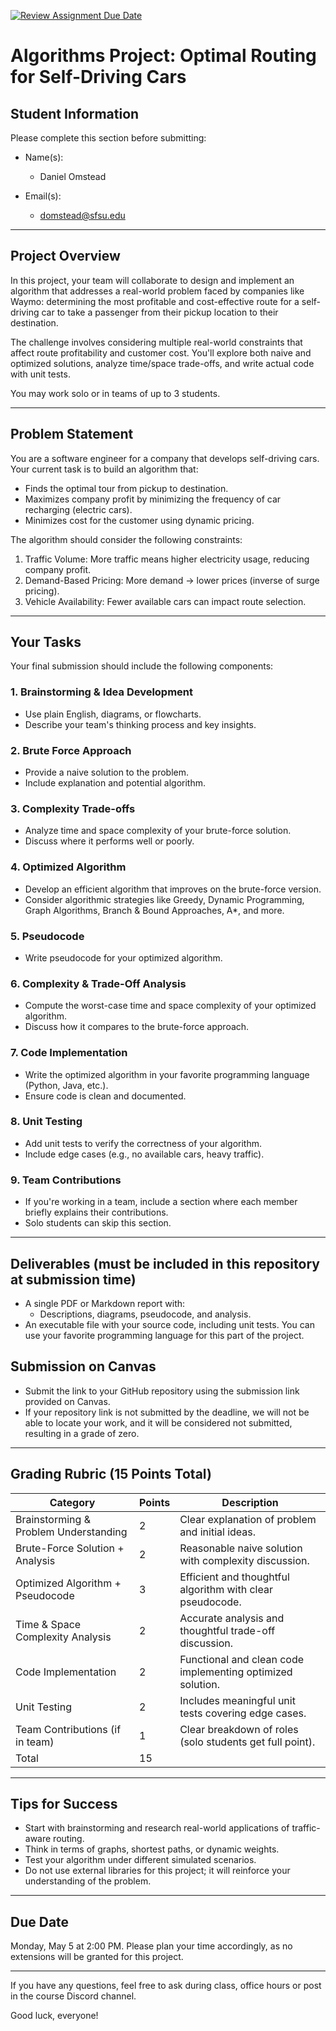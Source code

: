 [![Review Assignment Due Date](https://classroom.github.com/assets/deadline-readme-button-22041afd0340ce965d47ae6ef1cefeee28c7c493a6346c4f15d667ab976d596c.svg)](https://classroom.github.com/a/fzjqrJB1)
# Algorithms Project: Optimal Routing for Self-Driving Cars

## Student Information

Please complete this section before submitting:

- Name(s):  
  - Daniel Omstead

- Email(s):  
  - domstead@sfsu.edu

---

## Project Overview

In this project, your team will collaborate to design and implement an algorithm that addresses a real-world problem faced by companies like Waymo: determining the most profitable and cost-effective route for a self-driving car to take a passenger from their pickup location to their destination.

The challenge involves considering multiple real-world constraints that affect route profitability and customer cost. You'll explore both naive and optimized solutions, analyze time/space trade-offs, and write actual code with unit tests.

You may work solo or in teams of up to 3 students.

---

## Problem Statement

You are a software engineer for a company that develops self-driving cars. Your current task is to build an algorithm that:

- Finds the optimal tour from pickup to destination.
- Maximizes company profit by minimizing the frequency of car recharging (electric cars).
- Minimizes cost for the customer using dynamic pricing.

The algorithm should consider the following constraints:

1. Traffic Volume: More traffic means higher electricity usage, reducing company profit.
2. Demand-Based Pricing: More demand → lower prices (inverse of surge pricing).
3. Vehicle Availability: Fewer available cars can impact route selection.

---

## Your Tasks

Your final submission should include the following components:

### 1. Brainstorming & Idea Development
- Use plain English, diagrams, or flowcharts.
- Describe your team's thinking process and key insights.

### 2. Brute Force Approach
- Provide a naive solution to the problem.
- Include explanation and potential algorithm.

### 3. Complexity Trade-offs
- Analyze time and space complexity of your brute-force solution.
- Discuss where it performs well or poorly.

### 4. Optimized Algorithm
- Develop an efficient algorithm that improves on the brute-force version.
- Consider algorithmic strategies like Greedy, Dynamic Programming, Graph Algorithms, Branch & Bound Approaches, A*, and more.

### 5. Pseudocode
- Write pseudocode for your optimized algorithm.

### 6. Complexity & Trade-Off Analysis
- Compute the worst-case time and space complexity of your optimized algorithm.
- Discuss how it compares to the brute-force approach.

### 7. Code Implementation
- Write the optimized algorithm in your favorite programming language (Python, Java, etc.).
- Ensure code is clean and documented.

### 8. Unit Testing
- Add unit tests to verify the correctness of your algorithm.
- Include edge cases (e.g., no available cars, heavy traffic).

### 9. Team Contributions
- If you're working in a team, include a section where each member briefly explains their contributions.
- Solo students can skip this section.

---

## Deliverables (must be included in this repository at submission time)

- A single PDF or Markdown report with:
  - Descriptions, diagrams, pseudocode, and analysis.
- An executable file with your source code, including unit tests. You can use your favorite programming language for this part of the project.

## Submission on Canvas

- Submit the link to your GitHub repository using the submission link provided on Canvas.  
- If your repository link is not submitted by the deadline, we will not be able to locate your work, and it will be considered not submitted, resulting in a grade of zero.

---

## Grading Rubric (15 Points Total)

| Category                             | Points | Description |
|--------------------------------------|--------|-------------|
| Brainstorming & Problem Understanding| 2      | Clear explanation of problem and initial ideas. |
| Brute-Force Solution + Analysis      | 2      | Reasonable naive solution with complexity discussion. |
| Optimized Algorithm + Pseudocode     | 3      | Efficient and thoughtful algorithm with clear pseudocode. |
| Time & Space Complexity Analysis     | 2      | Accurate analysis and thoughtful trade-off discussion. |
| Code Implementation                  | 2      | Functional and clean code implementing optimized solution. |
| Unit Testing                         | 2      | Includes meaningful unit tests covering edge cases. |
| Team Contributions (if in team)      | 1      | Clear breakdown of roles (solo students get full point). |
| Total                                | 15     |  |

---

## Tips for Success

- Start with brainstorming and research real-world applications of traffic-aware routing.
- Think in terms of graphs, shortest paths, or dynamic weights.
- Test your algorithm under different simulated scenarios.
- Do not use external libraries for this project; it will reinforce your understanding of the problem.

---

## Due Date

Monday, May 5 at 2:00 PM. Please plan your time accordingly, as no extensions will be granted for this project.

---

If you have any questions, feel free to ask during class, office hours or post in the course Discord channel.

Good luck, everyone!
